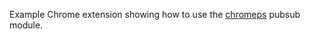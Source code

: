 Example Chrome extension showing how to use the [chromeps](https://github.com/andersp/chromeps) pubsub module.
